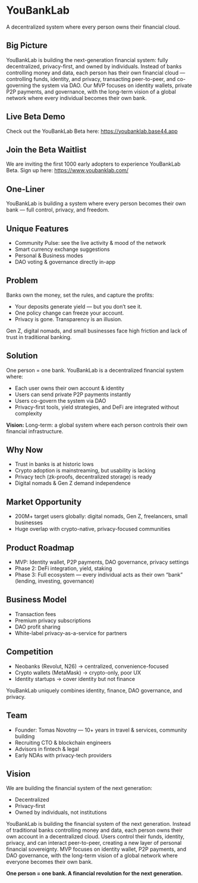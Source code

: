 # YouBankLab
A decentralized system where every person owns their financial cloud.

## Big Picture
YouBankLab is building the next-generation financial system: fully decentralized, privacy-first, and owned by individuals. Instead of banks controlling money and data, each person has their own financial cloud — controlling funds, identity, and privacy, transacting peer-to-peer, and co-governing the system via DAO. Our MVP focuses on identity wallets, private P2P payments, and governance, with the long-term vision of a global network where every individual becomes their own bank.

## Live Beta Demo
Check out the YouBankLab Beta here: https://youbanklab.base44.app

## Join the Beta Waitlist
We are inviting the first 1000 early adopters to experience YouBankLab Beta.
Sign up here: https://www.youbanklab.com/

## One-Liner
YouBankLab is building a system where every person becomes their own bank — full control, privacy, and freedom.


## Unique Features
- Community Pulse: see the live activity & mood of the network
- Smart currency exchange suggestions
- Personal & Business modes
- DAO voting & governance directly in-app

## Problem
Banks own the money, set the rules, and capture the profits:  
- Your deposits generate yield — but you don’t see it.  
- One policy change can freeze your account.  
- Privacy is gone. Transparency is an illusion.  

Gen Z, digital nomads, and small businesses face high friction and lack of trust in traditional banking.

## Solution
One person = one bank. YouBankLab is a decentralized financial system where:  
- Each user owns their own account & identity  
- Users can send private P2P payments instantly  
- Users co-govern the system via DAO  
- Privacy-first tools, yield strategies, and DeFi are integrated without complexity  

**Vision:** Long-term: a global system where each person controls their own financial infrastructure.

## Why Now
- Trust in banks is at historic lows  
- Crypto adoption is mainstreaming, but usability is lacking  
- Privacy tech (zk-proofs, decentralized storage) is ready  
- Digital nomads & Gen Z demand independence  

## Market Opportunity
- 200M+ target users globally: digital nomads, Gen Z, freelancers, small businesses  
- Huge overlap with crypto-native, privacy-focused communities  

## Product Roadmap
- MVP: Identity wallet, P2P payments, DAO governance, privacy settings  
- Phase 2: DeFi integration, yield, staking  
- Phase 3: Full ecosystem — every individual acts as their own “bank” (lending, investing, governance)  

## Business Model
- Transaction fees  
- Premium privacy subscriptions  
- DAO profit sharing  
- White-label privacy-as-a-service for partners  

## Competition
- Neobanks (Revolut, N26) → centralized, convenience-focused  
- Crypto wallets (MetaMask) → crypto-only, poor UX  
- Identity startups → cover identity but not finance  

YouBankLab uniquely combines identity, finance, DAO governance, and privacy.

## Team
- Founder: Tomas Novotny — 10+ years in travel & services, community building  
- Recruiting CTO & blockchain engineers  
- Advisors in fintech & legal  
- Early NDAs with privacy-tech providers

## Vision
We are building the financial system of the next generation:  
- Decentralized  
- Privacy-first  
- Owned by individuals, not institutions  

YouBankLab is building the financial system of the next generation. Instead of traditional banks controlling money and data, each person owns their own account in a decentralized cloud. Users control their funds, identity, privacy, and can interact peer-to-peer, creating a new layer of personal financial sovereignty. MVP focuses on identity wallet, P2P payments, and DAO governance, with the long-term vision of a global network where everyone becomes their own bank.

**One person = one bank. A financial revolution for the next generation.**
